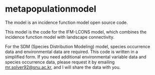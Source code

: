 # metapopulationmodel
The model is an incidence function model open source code.

This model is the code for the IFM-LCONS model, which combines the incidence function model with landscape connectivity.

For the SDM (Species Distribution Modeling) model, species occurrence data and environmental data are required. This code is written in a simplified form. If you need additional environmental variable data and species occurrence data, please request it by emailing mr.solver92@snu.ac.kr, and I will share the data with you.